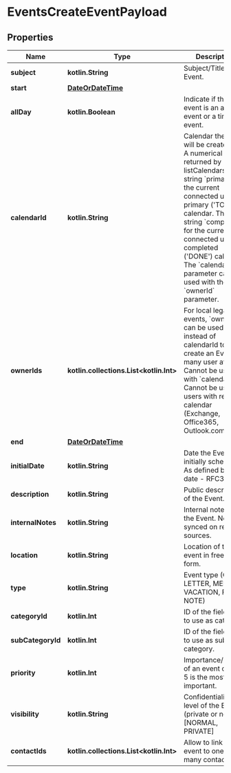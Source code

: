 
# EventsCreateEventPayload

## Properties
Name | Type | Description | Notes
------------ | ------------- | ------------- | -------------
**subject** | **kotlin.String** | Subject/Title of the Event. | 
**start** | [**DateOrDateTime**](DateOrDateTime.md) |  | 
**allDay** | **kotlin.Boolean** | Indicate if the event is an all-day event or a timed event. | 
**calendarId** | **kotlin.String** | Calendar the Event will be created for. A numerical ID returned by listCalendars. The string &#x60;primary&#x60; for the current connected user primary (&#39;TODO&#39;) calendar. The string &#x60;completed&#x60; for the current connected user completed (&#39;DONE&#39;) calendar. The &#x60;calendarId&#x60; parameter can&#39;t be used with the &#x60;ownerId&#x60; parameter. |  [optional]
**ownerIds** | **kotlin.collections.List&lt;kotlin.Int&gt;** | For local legacy events, &#x60;ownerIds&#x60; can be used instead of calendarId to create an Event for many user at once. Cannot be used with &#x60;calendarId&#x60;. Cannot be used for users with remote calendar (Exchange, Office365, Outlook.com). |  [optional]
**end** | [**DateOrDateTime**](DateOrDateTime.md) |  |  [optional]
**initialDate** | **kotlin.String** | Date the Event was initially scheduled. As defined by full-date - RFC3339 |  [optional]
**description** | **kotlin.String** | Public description of the Event. |  [optional]
**internalNotes** | **kotlin.String** | Internal notes on the Event. Not synced on remote sources. |  [optional]
**location** | **kotlin.String** | Location of the event in free-text form. |  [optional]
**type** | **kotlin.String** | Event type (CALL, LETTER, MEETING, VACATION, FILE, NOTE) |  [optional]
**categoryId** | **kotlin.Int** | ID of the field value to use as category. |  [optional]
**subCategoryId** | **kotlin.Int** | ID of the field value to use as sub-category. |  [optional]
**priority** | **kotlin.Int** | Importance/Priority of an event or task. 5 is the most important. |  [optional]
**visibility** | **kotlin.String** | Confidentiality level of the Event (private or not). [NORMAL, PRIVATE] |  [optional]
**contactIds** | **kotlin.collections.List&lt;kotlin.Int&gt;** | Allow to link the event to one or many contacts. |  [optional]



